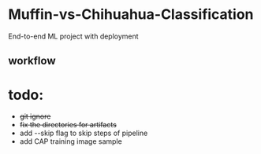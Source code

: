 # Muffin-vs-Chihuahua-Classification
End-to-end ML project with deployment

## workflow


# todo:
- ~~git ignore~~
- ~~fix the directories for artifacts~~
- add --skip flag to skip steps of pipeline
- add CAP training image sample